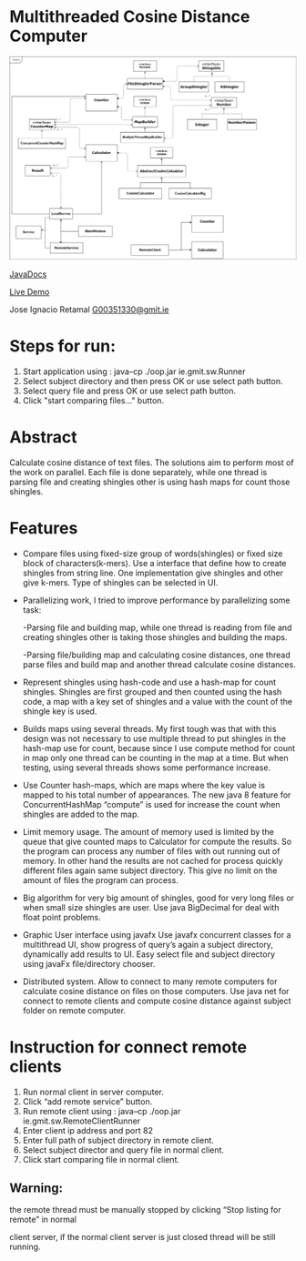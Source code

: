  # Multithreaded Cosine Distance Computer 

 ![UML](https://github.com/JoseIgnacioRetamalThomsen/Multithreaded-Cosine-Distance-Computer-/blob/master/design.png)

 [JavaDocs](https://joseignacioretamalthomsen.github.io/Multithreaded-Cosine-Distance-Computer-/)

 [Live Demo](https://vimeo.com/309773960)

 Jose Ignacio Retamal G00351330@gmit.ie
 
# Steps for run:

1. Start application using : java–cp ./oop.jar  ie.gmit.sw.Runner
1.  Select subject directory and then press OK or use select path button.
1.  Select query file and press OK or use select path button.
1.  Click "start comparing files..." button.
 
 
# Abstract 

Calculate cosine distance of text files.
The solutions aim to perform most of the work on parallel. Each file is done separately,
while one thread is parsing file and creating shingles other is using hash maps for count those 
shingles. 

 
 
# Features 

* Compare files using fixed-size group of words(shingles) or fixed size block of 
    characters(k-mers).
      Use a interface that define how to create shingles from string line. One implementation 
     give shingles and other give k-mers.
       Type of shingles can be selected in UI. 

* Parallelizing work, I tried to improve performance by parallelizing some task:

    -Parsing file and building map, while one thread is reading from file and creating shingles 
      other is taking those shingles and building the maps.

    -Parsing file/building map and calculating cosine distances, one thread parse files and build map 
	   and another thread calculate cosine distances.

*  Represent shingles using hash-code and use a hash-map for count shingles.
     Shingles are first grouped and then counted using the hash code, a map with a 
     key set of shingles and a value with the count of the shingle key is used.

*  Builds maps using several threads.
      My first tough was that with this design was not necessary to use multiple thread to put shingles in
      the hash-map use for count, because since I use compute method for count in map only one thread can be 
      counting in the map at a time. But when testing, using several threads shows some performance increase.

*  Use Counter hash-maps, which are maps where the key value is mapped to his total number of appearances.
    The new java 8 feature for ConcurrentHashMap “compute” is used for increase the count when shingles are added
    to the map.

*  Limit memory usage.
      The amount of memory used is limited by the queue that give counted maps to Calculator for compute the 
     results. So the program can process any number of files with out running out of memory. In other hand the 
     results are not cached for process quickly different files again same subject directory.
       This give no limit on the amount of files the program can process.

*  Big algorithm  for very big amount of shingles, good for very long files or when small size shingles are user.
     Use java BigDecimal for deal with float point problems.

*  Graphic User interface using javafx
      Use javafx concurrent classes for a multithread UI, show progress of query’s again a subject directory, dynamically 
      add results to UI.
      Easy select file and subject directory using javaFx file/directory chooser.

*  Distributed system. Allow to connect to many remote computers for calculate cosine distance on files on those computers.
      Use java net for connect to remote clients and compute cosine distance against subject folder on remote computer.


# Instruction for connect remote clients

1. Run normal client in server computer.
1. Click “add remote service” button.
1. Run remote client using : java–cp ./oop.jar  ie.gmit.sw.RemoteClientRunner
1. Enter client ip address and port 82
1. Enter full path of subject directory in remote client.
1. Select subject director and query file in normal client.
1. Click start comparing file in normal client.

## Warning:
the remote thread must be manually stopped by clicking “Stop listing for remote” in normal 

client server, if the normal client server is just closed thread will be still running.
    
